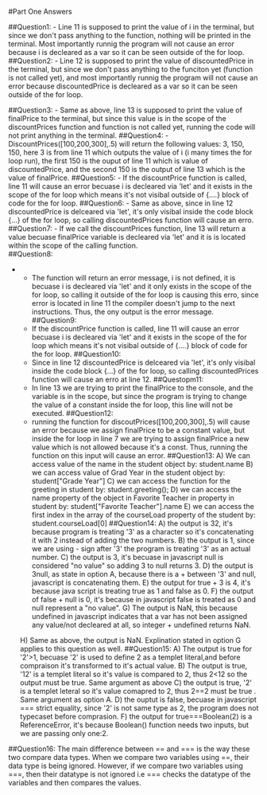 #Part One Answers 

##Question1:
	-	Line 11 is supposed to print the value of i in the terminal, but since we don't pass anything to the function, nothing will be printed in the terminal. Most importantly runnig the program will not cause an error because i is decleared as a var so it can be seen outside of the for loop.
##Question2: 
	- 	Line 12 is supposed to print the value of discountedPrice in the terminal, but since we don't pass anything to the funciton yet (function is not called yet), and most importantly runnig the program will not cause an error because discountedPrice is decleared as a var so it can be seen outside of the for loop.

##Question3: 
	-	Same as above, line 13 is supposed to print the value of finalPrice to the terminal, but since this value is in the scope of the discountPrices function and function is not called yet, running the code will not print anything in the terminal. 
##Question4:
	- 	DiscountPrices([100,200,300],.5) will return the following values: 3, 150, 150, here 3 is from line 11 which outputs the value of i (i many times the for loop run), the first 150 is the ouput of line 11 which is value of discountedPrice, and the second 150 is the output of line 13 which is the value of finalPrice. 
##Question5:
	-	If the discountPrice function is called, line 11 will cause an error becuase i is decleared via 'let' and it exists in the scope of the for loop which means it's not visibal outside of {....} block of code for the for loop. 
##Question6: 
	-	Same as above, since in line 12 discountedPrice is delceared via 'let', it's only visibal inside the code block {...} of the for loop, so calling discountedPrices function will cause an erro. 
##Question7:
	-	If we call the discountPrices function, line 13 will return a value becuase finalPrice variable is decleared via 'let' and it is is located within the scope of the calling function. 																								
##Question8:
-	-	The function will return an error message, i is not defined, it is becuase i is decleared via 'let' and it only exists in the scope of the for loop, so calling it outside of the for loop is causing this erro, since error is located in line 11 the compiler doesn't jump to the next instructions. Thus, the ony output is the error message. 
##Question9:
	- 	If the discountPrice function is called, line 11 will cause an error becuase i is decleared via 'let' and it exists in the scope of the for loop which means it's not visibal outside of {....} block of code for the for loop. 
##Question10: 
	-	Since in line 12 discountedPrice is delceared via 'let', it's only visibal inside the code block {...} of the for loop, so calling discountedPrices function will cause an erro at line 12. 
##Questopm11:
	-	In line 13 we are trying to print the finalPrice to the console, and the variable is in the scope, but since the program is trying to change the value of a constant inside the for loop, this line will not be executed. 
##Question12: 	
	-	running the function for discoutPrices([100,200,300],.5) will cause an error because we assign finalPrice to be a constant value, but inside the for loop in line 7 we are trying to assign finalPrice a new value which is not allowed because it's a const. Thus, running the function on this input will cause an error. 
##Question13: 
	A)	We can access value of the name in the student object by:  student.name
	B) 	we can access value of Grad Year in the student object by: student["Grade Year"] 
	C) 	we can access the function for the greeting in student by: student.greeting();
	D)	we can access the name property of the object in Favorite Teacher in property in student by: student["Favorite Teacher"].name 
	E) 	we can access the first index in the array of the courseLoad property of the student by: student.courseLoad[0]
##Question14:
	A) the output is 32, it's because program is treating '3' as a character so it's concatenating it with 2 instead of adding the two numbers.
	B) the output is 1, since we are using - sign after '3' the program is treating '3' as an actual number. 
	C) the output is 3, it's becuase in javascript null is considered "no value" so adding 3 to null returns 3. 
	D) the output is 3null, as state in option A, because there is a + between '3' and null, javascript is concatenating them. 
	E) the output for true + 3 is 4, it's because java script is treating true as 1 and false as 0. 
	F) the output of false + null is 0, it's because in javascript false is treated as 0 and null represent a "no value".
	G) The output is NaN, this because undefined in javascript indicates that a var has not been assigned any value/not decleared at all, so integer + undefined returns NaN. 

	H) Same as above, the output is NaN. Explination stated in option G applies to this question as well. 
##Question15:
	A) The output is true for '2'>1, becuase '2' is used to define 2 as a templet literal,and before compraison it's transformed to it's actual value.
	B) The output is true, '12' is a templet literal so it's value is compared to 2, thus 2<12 so the output must be true. Same argument as above
	C) the output is true, '2' is a templet leteral so it's value comapred to 2, thus 2==2 must be true . Same argument as option A.
	D) the ouptut is false, becuase in javascript === strict equality, since '2' is not same type as 2, the program does not typecaset before comprasion.
	F) the output for true===Boolean(2) is a ReferenceError, it's because Boolean() function needs two inputs, but we are passing only one:2. 

##Question16:
	The main difference between == and === is the way these two compare data types. When we compare two variables using ==, their data type is being ignored. However, if we compare two variables using ===, then their datatype is not ignored i.e === checks the datatype of the variables and then compares the values. 
